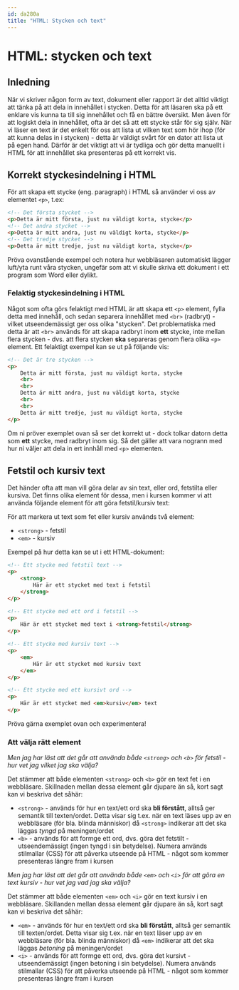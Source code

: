 ```yaml
---
id: da280a
title: "HTML: Stycken och text"
---
```


# HTML: stycken och text

## Inledning

När vi skriver någon form av text, dokument eller rapport är det alltid viktigt att tänka på att dela in innehållet i stycken. Detta för att läsaren ska på ett enklare vis kunna ta till sig innehållet och få en bättre översikt. Men även för att logiskt dela in innehållet, ofta är det så att ett stycke står för sig själv. När vi läser en text är det enkelt för oss att lista ut vilken text som hör ihop (för att kunna delas in i stycken) - detta är väldigt svårt för en dator att lista ut på egen hand. Därför är det viktigt att vi är tydliga och gör detta manuellt i HTML för att innehållet ska presenteras på ett korrekt vis.

## Korrekt styckesindelning i HTML

För att skapa ett stycke (eng. paragraph) i HTML så använder vi oss av elementet `<p>`, t.ex:

``` html
<!-- Det första stycket -->
<p>Detta är mitt första, just nu väldigt korta, stycke</p>
<!-- Det andra stycket -->
<p>Detta är mitt andra, just nu väldigt korta, stycke</p>
<!-- Det tredje stycket -->
<p>Detta är mitt tredje, just nu väldigt korta, stycke</p>
```

Pröva ovanstående exempel och notera hur webbläsaren automatiskt lägger luft/yta runt våra stycken, ungefär som att vi skulle skriva ett dokument i ett program som Word eller dylikt.

### Felaktig styckesindelning i HTML

Något som ofta görs felaktigt med HTML är att skapa ett `<p>` element, fylla detta med innehåll, och sedan separera innehållet med `<br>` (radbryt) - vilket utseendemässigt ger oss olika "stycken". Det problematiska med detta är att `<br>` används för att skapa radbryt inom **ett** stycke, inte mellan flera stycken - dvs. att flera stycken **ska** separeras genom flera olika `<p>` element. Ett felaktigt exempel kan se ut på följande vis:

``` html
<!-- Det är tre stycken -->
<p>
    Detta är mitt första, just nu väldigt korta, stycke
    <br>
    <br>
    Detta är mitt andra, just nu väldigt korta, stycke
    <br>
    <br>
    Detta är mitt tredje, just nu väldigt korta, stycke
</p>
```

Om ni pröver exemplet ovan så ser det korrekt ut - dock tolkar datorn detta som **ett** stycke, med radbryt inom sig. Så det gäller att vara nogrann med hur ni väljer att dela in ert innhåll med `<p>` elementen.

## Fetstil och kursiv text

Det händer ofta att man vill göra delar av sin text, eller ord, fetstilta eller kursiva. Det finns olika element för dessa, men i kursen kommer vi att använda följande element för att göra fetstil/kursiv text:

För att markera ut text som fet eller kursiv används två element:

* `<strong>` - fetstil
* `<em>` - kursiv

Exempel på hur detta kan se ut i ett HTML-dokument:

``` html
<!-- Ett stycke med fetstil text -->
<p>
    <strong>
        Här är ett stycket med text i fetstil
    </strong>
</p>

<!-- Ett stycke med ett ord i fetstil -->
<p>
    Här är ett stycket med text i <strong>fetstil</strong>
</p>

<!-- Ett stycke med kursiv text -->
<p>
    <em>
        Här är ett stycket med kursiv text
    </em>
</p>

<!-- Ett stycke med ett kursivt ord -->
<p>
    Här är ett stycket med <em>kursiv</em> text
</p>
```

Pröva gärna exemplet ovan och experimentera!

### Att välja rätt element

*Men jag har läst att det går att använda både `<strong>` och `<b>` för fetstil - hur vet jag vilket jag ska välja?*

Det stämmer att både elementen `<strong>` och `<b>` gör en text fet i en webbläsare. Skillnaden mellan dessa element går djupare än så, kort sagt kan vi beskriva det såhär:

* `<strong>` - används för hur en text/ett ord ska **bli förstått**, alltså ger semantik till texten/ordet. Detta visar sig t.ex. när en text läses upp av en webbläsare (för bla. blinda människor) då `<strong>` indikerar att det ska läggas *tyngd* på meningen/ordet
* `<b>` - används för att formge ett ord, dvs. göra det fetstilt - utseendemässigt (ingen tyngd i sin betydelse). Numera används stilmallar (CSS) för att påverka utseende på HTML - något som kommer presenteras längre fram i kursen

*Men jag har läst att det går att använda både `<em>` och `<i>` för att göra en text kursiv - hur vet jag vad jag ska välja?*

Det stämmer att både elementen `<em>` och `<i>` gör en text kursiv i en webbläsare. Skillanden mellan dessa element går djupare än så, kort sagt kan vi beskriva det såhär:

* `<em>` - används för hur en text/ett ord ska **bli förstått**, alltså ger semantik till texten/ordet. Detta visar sig t.ex. när en text läser upp av en webbläsare (för bla. blinda människor) då `<em>` indikerar att det ska läggas *betoning* på meningen/ordet
* `<i>` - används för att formge ett ord, dvs. göra det kursivt - utseendemässigt (ingen betoning i sin betydelse). Numera används stilmallar (CSS) för att påverka utseende på HTML - något som kommer presenteras längre fram i kursen

